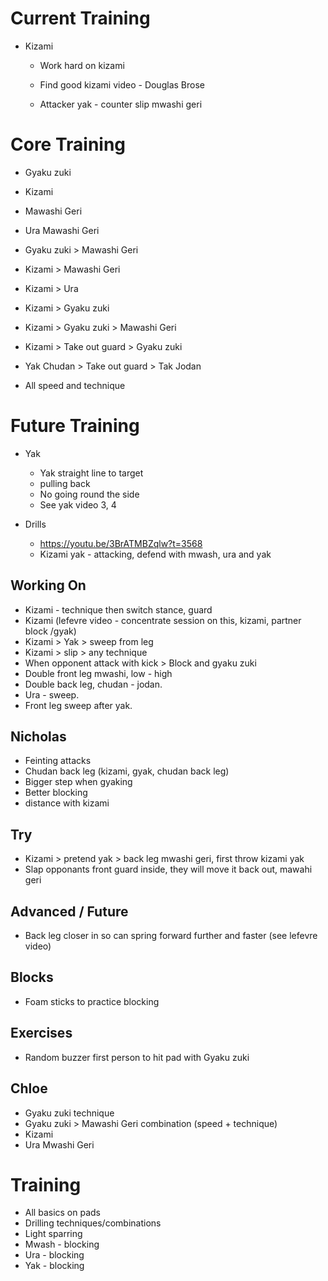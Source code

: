 # Current Training

* Kizami
  * Work hard on kizami
  * Find good kizami video - Douglas Brose

  * Attacker yak - counter slip mwashi geri


# Core Training

* Gyaku zuki
* Kizami
* Mawashi Geri
* Ura Mawashi Geri
* Gyaku zuki > Mawashi Geri
* Kizami > Mawashi Geri
* Kizami > Ura
* Kizami > Gyaku zuki
* Kizami > Gyaku zuki > Mawashi Geri
* Kizami > Take out guard > Gyaku zuki
* Yak Chudan > Take out guard > Tak Jodan

* All speed and technique


# Future Training

* Yak
  * Yak straight line to target
  * pulling back
  * No going round the side
  * See yak video 3, 4
  
* Drills
  * https://youtu.be/3BrATMBZqlw?t=3568
  * Kizami yak - attacking, defend with mwash, ura and yak  

## Working On

* Kizami - technique then switch stance, guard
* Kizami (lefevre video - concentrate session on this, kizami, partner block /gyak)
* Kizami > Yak > sweep from leg
* Kizami > slip > any technique
* When opponent attack with kick > Block and gyaku zuki
* Double front leg mwashi, low - high
* Double back leg, chudan - jodan.
* Ura - sweep.
* Front leg sweep after yak.

## Nicholas
* Feinting attacks
* Chudan back leg (kizami, gyak, chudan back leg)
* Bigger step when gyaking
* Better blocking
* distance with kizami

## Try
* Kizami > pretend yak > back leg mwashi geri, first throw kizami yak
* Slap opponants front guard inside, they will move it back out, mawahi geri

## Advanced / Future
* Back leg closer in so can spring forward further and faster (see lefevre video)

## Blocks
* Foam sticks to practice blocking

## Exercises
* Random buzzer first person to hit pad with Gyaku zuki

## Chloe

* Gyaku zuki technique
* Gyaku zuki > Mawashi Geri combination (speed + technique)
* Kizami
* Ura Mwashi Geri


# Training

* All basics on pads
* Drilling techniques/combinations
* Light sparring
* Mwash - blocking
* Ura - blocking
* Yak - blocking
